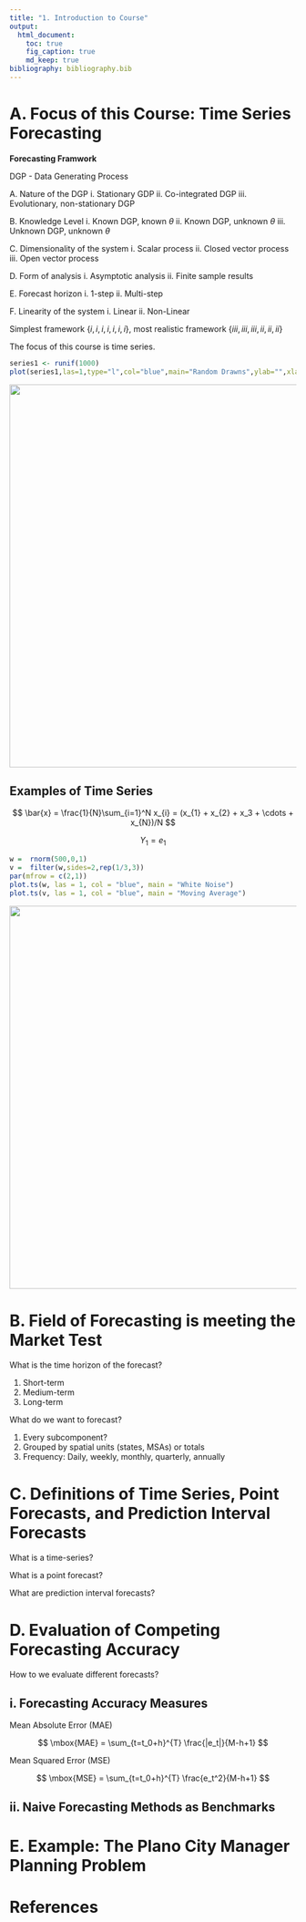 ```yaml
---
title: "1. Introduction to Course" 
output: 
  html_document:
    toc: true
    fig_caption: true
    md_keep: true
bibliography: bibliography.bib    
---
```

  
# A. Focus of this Course: Time Series Forecasting


__Forecasting Framwork__

DGP - Data Generating Process

<!-- Hendry and Clemens, p. 11 -->

A.  Nature of the DGP
i. Stationary GDP
ii. Co-integrated DGP
iii. Evolutionary, non-stationary DGP


B.  Knowledge Level
i. Known DGP, known $\theta$
ii. Known DGP, unknown $\theta$
iii. Unknown DGP, unknown $\theta$ 

C.  Dimensionality of the system
i. Scalar process
ii. Closed vector process
iii. Open vector process

D.  Form of analysis
i. Asymptotic analysis
ii. Finite sample results

E.  Forecast horizon
i. 1-step
ii. Multi-step

F.  Linearity of the system
i. Linear
ii. Non-Linear

Simplest framework $\{i,i,i,i,i,i,i\}$, most realistic framework $\{iii,iii,iii,ii,ii,ii\}$

The focus of this course is time series. 


```r
series1 <- runif(1000)
plot(series1,las=1,type="l",col="blue",main="Random Drawns",ylab="",xlab="index")
```

<img src="L01_files/figure-html/unnamed-chunk-1-1.png" width="672" />

## Examples of Time Series


$$ \bar{x} = \frac{1}{N}\sum_{i=1}^N x_{i} = (x_{1} + x_{2} + x_3 + \cdots +
x_{N})/N $$

$$ Y_1 = e_1$$


```r
w =  rnorm(500,0,1)
v =  filter(w,sides=2,rep(1/3,3))
par(mfrow = c(2,1))
plot.ts(w, las = 1, col = "blue", main = "White Noise")
plot.ts(v, las = 1, col = "blue", main = "Moving Average")
```

<img src="L01_files/figure-html/unnamed-chunk-2-1.png" width="672" />


# B. Field of Forecasting is meeting the Market Test

What is the time horizon of the forecast?

1. Short-term
2. Medium-term
3. Long-term

What do we want to forecast?

1. Every subcomponent?
2. Grouped by spatial units (states, MSAs) or totals
3. Frequency: Daily, weekly, monthly, quarterly, annually


# C. Definitions of Time Series, Point Forecasts, and Prediction Interval Forecasts

What is a time-series?

What is a point forecast?

What are prediction interval forecasts?


# D. Evaluation of Competing Forecasting Accuracy

How to we evaluate different forecasts?

## i. Forecasting Accuracy Measures

Mean Absolute Error (MAE)

$$ \mbox{MAE} = \sum_{t=t_0+h}^{T} \frac{|e_t|}{M-h+1} $$

Mean Squared Error (MSE)


$$ \mbox{MSE} = \sum_{t=t_0+h}^{T} \frac{e_t^2}{M-h+1} $$

## ii. Naive Forecasting Methods as Benchmarks
  



# E. Example: The Plano City Manager Planning Problem

# References

